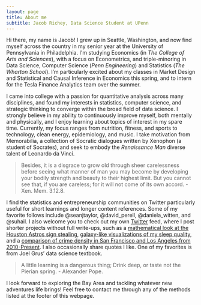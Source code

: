 ```yaml
---
layout: page
title: About me
subtitle: Jacob Richey, Data Science Student at UPenn
---
```


Hi there, my name is Jacob! I grew up in Seattle, Washington, and now find myself across the country in my senior year at the University of Pennsylvania in Philadelphia. I'm studying Economics (in *The College of Arts and Sciences*), with a focus on Econometrics, and triple-minoring in Data Science, Computer Science (*Penn Engineering*) and Statistics (*The Wharton School*). I’m particularly excited about my classes in Market Design and Statistical and Causal Inference in Economics this spring, and to intern for the Tesla Finance Analytics team over the summer.

I came into college with a passion for quantitative analysis across many disciplines, and found my interests in statistics, computer science, and strategic thinking to converge within the broad field of data science. I strongly believe in my ability to continuously improve myself, both mentally and physically, and I enjoy learning about topics of interest in my spare time. Currently, my focus ranges from nutrition, fitness, and sports to technology, clean energy, epidemiology, and music. I take motivation from Memorabilia, a collection of Socratic dialogues written by Xenophon (a student of Socrates), and seek to embody the *Renaissance Man* diverse talent of Leonardo da Vinci.

> Besides, it is a disgrace to grow old through sheer carelessness before seeing what manner of man you may become by developing your bodily strength and beauty to their highest limit. But you cannot see that, if you are careless; for it will not come of its own accord. - Xen. Mem. 3.12.8.

I find the statistics and entrepreneurship communities on Twitter particularly useful for short learnings and longer content references. Some of my favorite follows include @seanjtaylor, @david_perell, @daniela_witten, and @suhail. I also welcome you to check out my own [Twitter](https://twitter.com/Richey_Jacob) feed, where I post shorter projects without full write-ups, such as a [mathematical look at the Houston Astros sign stealing](https://twitter.com/Richey_Jacob/status/1262454513283166208), [galaxy-like visualizations of my sleep quality](https://twitter.com/Richey_Jacob/status/1196596855100104704), and a [comparison of crime density in San Francisco and Los Angeles from 2010-Present](https://twitter.com/Richey_Jacob/status/1189950161566330880). I also occasionally share quotes I like. One of my favorites is from Joel Grus’ data science textbook.

> A little learning is a dangerous thing; Drink deep, or taste not the Pierian spring. - Alexander Pope.

I look forward to exploring the Bay Area and tackling whatever new adventures life brings! Feel free to contact me through any of the methods listed at the footer of this webpage.
